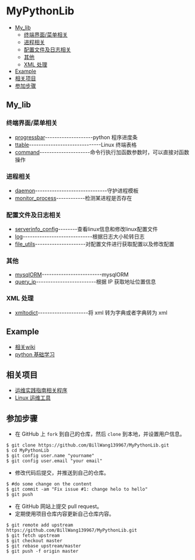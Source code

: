 # MyPythonLib
<!-- vim-markdown-toc GFM -->
* [My_lib](#my_lib)
    * [终端界面/菜单相关](#终端界面菜单相关)
    * [进程相关](#进程相关)
    * [配置文件及日志相关](#配置文件及日志相关)
    * [其他](#其他)
    * [XML 处理](#xml-处理)
* [Example](#example)
* [相关项目](#相关项目)
* [参加步骤](#参加步骤)

<!-- vim-markdown-toc -->

## My_lib

### 终端界面/菜单相关 

* [progressbar](My_lib/progressbar)--------------------python 程序进度条
* [ttable](My_lib/ttable)------------------------------Linux 终端表格
* [command](My_lib/command_utils/)---------------------命令行执行加函数参数时，可以直接对函数操作

### 进程相关

* [daemon](My_lib/daemon)------------------------------守护进程模板
* [monitor_process](My_lib/monitor_process)------------检测某进程是否存在

### 配置文件及日志相关

* [serverinfo_config](My_lib/serverinfo_config)--------查看linux信息和修改linux配置文件
* [log](My_lib/log_utils/)-----------------------------根据日志大小轮转日志
* [file_utils](My_lib/file_utils/)---------------------对配置文件进行获取配置以及修改配置

### 其他

* [mysqlORM](My_lib/mysqlORM/)-------------------------mysqlORM
* [query_ip](My_lib/query_ip/)-------------------------根据 IP 获取地址位置信息

### XML 处理

* [xmltodict](./My_lib/xmltodict/)---------------------将 xml 转为字典或者字典转为 xml

## Example

* [相关wiki](https://github.com/BillWang139967/MyPythonLib/wiki)
* [python 基础学习](./Example/python_base/README.md)

## 相关项目

* [运维实践指南相关程序](https://github.com/BillWang139967/op_practice_code)
* [Linux 运维工具](https://github.com/BillWang139967/linux_tools)

## 参加步骤

* 在 GitHub 上 `fork` 到自己的仓库，然后 `clone` 到本地，并设置用户信息。
```
$ git clone https://github.com/BillWang139967/MyPythonLib.git
$ cd MyPythonLib
$ git config user.name "yourname"
$ git config user.email "your email"
```
* 修改代码后提交，并推送到自己的仓库。
```
$ #do some change on the content
$ git commit -am "Fix issue #1: change helo to hello"
$ git push
```
* 在 GitHub 网站上提交 pull request。
* 定期使用项目仓库内容更新自己仓库内容。
```
$ git remote add upstream https://github.com/BillWang139967/MyPythonLib.git
$ git fetch upstream
$ git checkout master
$ git rebase upstream/master
$ git push -f origin master
```
